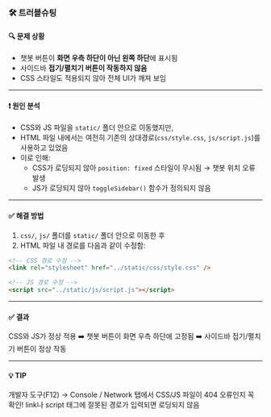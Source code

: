 ### 🛠️ 트러블슈팅
#### 🔍 문제 상황
- 챗봇 버튼이 **화면 우측 하단이 아닌 왼쪽 하단**에 표시됨
- 사이드바 **접기/펼치기 버튼이 작동하지 않음**
- CSS 스타일도 적용되지 않아 전체 UI가 깨져 보임

---

#### ❗ 원인 분석
- CSS와 JS 파일을 `static/` 폴더 안으로 이동했지만,
- HTML 파일 내에서는 여전히 기존의 상대경로(`css/style.css`, `js/script.js`)를 사용하고 있었음
- 이로 인해:
  - CSS가 로딩되지 않아 `position: fixed` 스타일이 무시됨 → 챗봇 위치 오류 발생
  - JS가 로딩되지 않아 `toggleSidebar()` 함수가 정의되지 않음

---

#### ✅ 해결 방법
1. `css/`, `js/` 폴더를 `static/` 폴더 안으로 이동한 후
2. HTML 파일 내 경로를 다음과 같이 수정함:

```html
<!-- CSS 경로 수정 -->
<link rel="stylesheet" href="../static/css/style.css" />

<!-- JS 경로 수정 -->
<script src="../static/js/script.js"></script>
```
---
#### ✅ 결과
CSS와 JS가 정상 적용
➡️ 챗봇 버튼이 화면 우측 하단에 고정됨
➡️ 사이드바 접기/펼치기 버튼이 정상 작동

---
#### 💡 TIP
개발자 도구(F12) → Console / Network 탭에서 CSS/JS 파일이 404 오류인지 꼭 확인!
link나 script 태그에 잘못된 경로가 입력되면 로딩되지 않음
